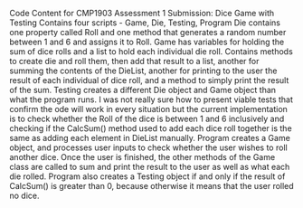 Code Content for CMP1903 Assessment 1 Submission: Dice Game with Testing
Contains four scripts - Game, Die, Testing, Program
Die contains one property called Roll and one method that generates a random number between 1 and 6 and assigns it to Roll.
Game has variables for holding the sum of dice rolls and a list to hold each individual die roll. Contains methods to create die and roll them, then add that result to a list, another for summing the contents of the DieList, another for printing to the user the result of each individual of dice roll, and a method to simply print the result of the sum.
Testing creates a different Die object and Game object than what the program runs. I was not really sure how to present viable tests that confirm the ode will work in every situation but the current implementation is to check whether the Roll of the dice is between 1 and 6 inclusively and checking if the CalcSum() method used to add each dice roll together is the same as adding each element in DieList manually.
Program creates a Game object, and processes user inputs to check whether the user wishes to roll another dice. Once the user is finished, the other methods of the Game class are called to sum and print the result to the user as well as what each die rolled. 
Program also creates a Testing object if and only if the result of CalcSum() is greater than 0, because otherwise it means that the user rolled no dice.

